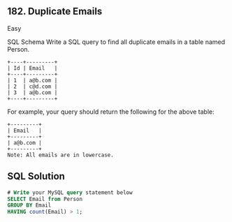 ## 182. Duplicate Emails
Easy

SQL Schema
Write a SQL query to find all duplicate emails in a table named Person.
```
+----+---------+
| Id | Email   |
+----+---------+
| 1  | a@b.com |
| 2  | c@d.com |
| 3  | a@b.com |
+----+---------+
```
For example, your query should return the following for the above table:
```
+---------+
| Email   |
+---------+
| a@b.com |
+---------+
Note: All emails are in lowercase.
```

## SQL Solution
```SQL
# Write your MySQL query statement below
SELECT Email from Person
GROUP BY Email
HAVING count(Email) > 1;
```